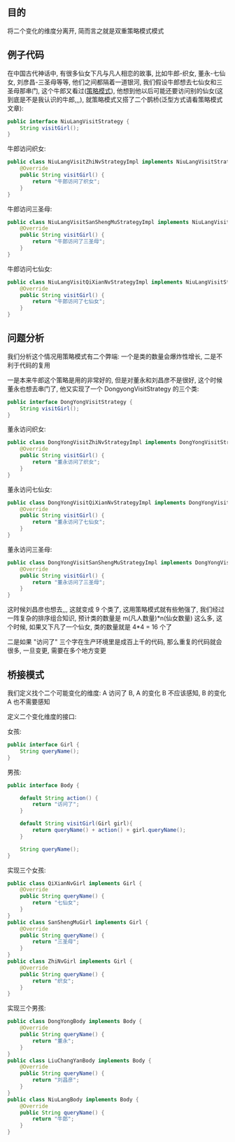 ## 目的

将二个变化的维度分离开, 简而言之就是双重策略模式模式

## 例子代码

在中国古代神话中, 有很多仙女下凡与凡人相恋的故事, 比如牛郎-织女, 董永-七仙女, 刘彦昌-三圣母等等, 他们之间都隔着一道银河, 我们假设牛郎想去七仙女和三圣母那串门, 这个牛郎又看过\([策略模式](/chapter1/strategy-patternce-lve-mo-5f0f29.md)\), 他想到他以后可能还要访问别的仙女\(这到底是不是我认识的牛郎,,,\), 就策略模式又搭了二个鹊桥\(泛型方式请看策略模式文章\):

```java
public interface NiuLangVisitStrategy {
    String visitGirl();
}
```

牛郎访问织女:

```java
public class NiuLangVisitZhiNvStrategyImpl implements NiuLangVisitStrategy {
    @Override
    public String visitGirl() {
        return "牛郎访问了织女";
    }
}
```

牛郎访问三圣母:

```java
public class NiuLangVisitSanShengMuStrategyImpl implements NiuLangVisitStrategy {
    @Override
    public String visitGirl() {
        return "牛郎访问了三圣母";
    }
}
```

牛郎访问七仙女:

```java
public class NiuLangVisitQiXianNvStrategyImpl implements NiuLangVisitStrategy {
    @Override
    public String visitGirl() {
        return "牛郎访问了七仙女";
    }
}
```

## 问题分析

我们分析这个情况用策略模式有二个弊端: 一个是类的数量会爆炸性增长, 二是不利于代码的复用

一是本来牛郎这个策略是用的非常好的, 但是对董永和刘昌彦不是很好, 这个时候董永也想去串门了, 他又实现了一个 DongyongVisitStrategy 的三个类:

```java
public interface DongYongVisitStrategy {
    String visitGirl();
}
```

董永访问织女:

```java
public class DongYongVisitZhiNvStrategyImpl implements DongYongVisitStrategy {
    @Override
    public String visitGirl() {
        return "董永访问了织女";
    }
}
```

董永访问七仙女:

```java
public class DongYongVisitQiXianNvStrategyImpl implements DongYongVisitStrategy {
    @Override
    public String visitGirl() {
        return "董永访问了七仙女";
    }
}
```

董永访问三圣母:

```java
public class DongYongVisitSanShengMuStrategyImpl implements DongYongVisitStrategy {
    @Override
    public String visitGirl() {
        return "董永访问了三圣母";
    }
}
```

这时候刘昌彦也想去,,, 这就变成 9 个类了, 这用策略模式就有些勉强了, 我们经过一阵复杂的排序组合知识, 预计类的数量是 m\(凡人数量\)\*n\(仙女数量\) 这么多, 这个时候, 如果又下凡了一个仙女, 类的数量就是 4\*4 = 16 个了

二是如果 "访问了" 三个字在生产环境里是成百上千的代码, 那么重复的代码就会很多, 一旦变更, 需要在多个地方变更

## 桥接模式

我们定义找个二个可能变化的维度: A 访问了 B, A 的变化 B 不应该感知, B 的变化 A 也不需要感知

定义二个变化维度的接口:

女孩:

```java
public interface Girl {
    String queryName();
}
```

男孩:

```java
public interface Body {

    default String action() {
        return "访问了";
    }

    default String visitGirl(Girl girl){
        return queryName() + action() + girl.queryName();
    }

    String queryName();
}
```

实现三个女孩:

```java
public class QiXianNvGirl implements Girl {
    @Override
    public String queryName() {
        return "七仙女";
    }
}
public class SanShengMuGirl implements Girl {
    @Override
    public String queryName() {
        return "三圣母";
    }
}
public class ZhiNvGirl implements Girl {
    @Override
    public String queryName() {
        return "织女";
    }
}
```

实现三个男孩:

```java
public class DongYongBody implements Body {
    @Override
    public String queryName() {
        return "董永";
    }
}
public class LiuChangYanBody implements Body {
    @Override
    public String queryName() {
        return "刘昌彦";
    }
}
public class NiuLangBody implements Body {
    @Override
    public String queryName() {
        return "牛郎";
    }
}
```



